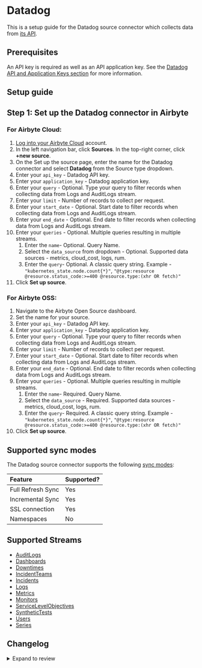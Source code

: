 # Datadog

This is a setup guide for the Datadog source connector which collects data from [its API](https://docs.datadoghq.com/api/latest/).

## Prerequisites

An API key is required as well as an API application key. See the [Datadog API and Application Keys section](https://docs.datadoghq.com/account_management/api-app-keys/) for more information.

## Setup guide

## Step 1: Set up the Datadog connector in Airbyte

### For Airbyte Cloud:

1. [Log into your Airbyte Cloud](https://cloud.airbyte.com/workspaces) account.
2. In the left navigation bar, click **Sources**. In the top-right corner, click **+new source**.
3. On the Set up the source page, enter the name for the Datadog connector and select **Datadog** from the Source type dropdown.
4. Enter your `api_key` - Datadog API key.
5. Enter your `application_key` - Datadog application key.
6. Enter your `query` - Optional. Type your query to filter records when collecting data from Logs and AuditLogs stream.
7. Enter your `limit` - Number of records to collect per request.
8. Enter your `start_date` - Optional. Start date to filter records when collecting data from Logs and AuditLogs stream.
9. Enter your `end_date` - Optional. End date to filter records when collecting data from Logs and AuditLogs stream.
10. Enter your `queries` - Optional. Multiple queries resulting in multiple streams.
    1. Enter the `name`- Optional. Query Name.
    2. Select the `data_source` from dropdown - Optional. Supported data sources - metrics, cloud_cost, logs, rum.
    3. Enter the `query`- Optional. A classic query string. Example - `"kubernetes_state.node.count{*}"`, `"@type:resource @resource.status_code:>=400 @resource.type:(xhr OR fetch)"`
11. Click **Set up source**.

### For Airbyte OSS:

1. Navigate to the Airbyte Open Source dashboard.
2. Set the name for your source.
3. Enter your `api_key` - Datadog API key.
4. Enter your `application_key` - Datadog application key.
5. Enter your `query` - Optional. Type your query to filter records when collecting data from Logs and AuditLogs stream.
6. Enter your `limit` - Number of records to collect per request.
7. Enter your `start_date` - Optional. Start date to filter records when collecting data from Logs and AuditLogs stream.
8. Enter your `end_date` - Optional. End date to filter records when collecting data from Logs and AuditLogs stream.
9. Enter your `queries` - Optional. Multiple queries resulting in multiple streams.
   1. Enter the `name`- Required. Query Name.
   2. Select the `data_source` - Required. Supported data sources - metrics, cloud_cost, logs, rum.
   3. Enter the `query`- Required. A classic query string. Example - `"kubernetes_state.node.count{*}"`, `"@type:resource @resource.status_code:>=400 @resource.type:(xhr OR fetch)"`
10. Click **Set up source**.

## Supported sync modes

The Datadog source connector supports the following [sync modes](https://docs.airbyte.com/cloud/core-concepts#connection-sync-modes):

| Feature           | Supported? |
|:------------------|:-----------|
| Full Refresh Sync | Yes        |
| Incremental Sync  | Yes        |
| SSL connection    | Yes        |
| Namespaces        | No         |

## Supported Streams

- [AuditLogs](https://docs.datadoghq.com/api/latest/audit/#search-audit-logs-events)
- [Dashboards](https://docs.datadoghq.com/api/latest/dashboards/#get-all-dashboards)
- [Downtimes](https://docs.datadoghq.com/api/latest/downtimes/#get-all-downtimes)
- [IncidentTeams](https://docs.datadoghq.com/api/latest/incident-teams/#get-a-list-of-all-incident-teams)
- [Incidents](https://docs.datadoghq.com/api/latest/incidents/#get-a-list-of-incidents)
- [Logs](https://docs.datadoghq.com/api/latest/logs/#search-logs)
- [Metrics](https://docs.datadoghq.com/api/latest/metrics/#get-a-list-of-metrics)
- [Monitors](https://docs.datadoghq.com/api/latest/monitors/#get-all-monitor-details)
- [ServiceLevelObjectives](https://docs.datadoghq.com/api/latest/service-level-objectives/#get-all-slos)
- [SyntheticTests](https://docs.datadoghq.com/api/latest/synthetics/#get-the-list-of-all-tests)
- [Users](https://docs.datadoghq.com/api/latest/users/#list-all-users)
- [Series](https://docs.datadoghq.com/api/latest/metrics/?code-lang=curl#query-timeseries-data-across-multiple-products)

## Changelog

<details>
  <summary>Expand to review</summary>

| Version | Date       | Pull Request                                             | Subject                                                                      |
|:--------|:-----------|:---------------------------------------------------------|:-----------------------------------------------------------------------------|
| 0.4.10 | 2024-07-20 | [42341](https://github.com/airbytehq/airbyte/pull/42341) | Update dependencies |
| 0.4.9 | 2024-07-13 | [41783](https://github.com/airbytehq/airbyte/pull/41783) | Update dependencies |
| 0.4.8 | 2024-07-10 | [41416](https://github.com/airbytehq/airbyte/pull/41416) | Update dependencies |
| 0.4.7 | 2024-07-09 | [41168](https://github.com/airbytehq/airbyte/pull/41168) | Update dependencies |
| 0.4.6 | 2024-07-06 | [40985](https://github.com/airbytehq/airbyte/pull/40985) | Update dependencies |
| 0.4.5 | 2024-06-25 | [40306](https://github.com/airbytehq/airbyte/pull/40306) | Update dependencies |
| 0.4.4 | 2024-06-22 | [40063](https://github.com/airbytehq/airbyte/pull/40063) | Update dependencies |
| 0.4.3 | 2024-06-13 | [37590](https://github.com/airbytehq/airbyte/pull/37590) | Change `last_records` to `last_record` |
| 0.4.2 | 2024-06-04 | [39060](https://github.com/airbytehq/airbyte/pull/39060) | [autopull] Upgrade base image to v1.2.1 |
| 0.4.1 | 2024-05-20 | [38424](https://github.com/airbytehq/airbyte/pull/38424) | [autopull] base image + poetry + up_to_date |
| 0.4.0 | 2023-12-04 | [30999](https://github.com/airbytehq/airbyte/pull/30999) | Add `monitors` and `service_level_objectives` Streams |
| 0.3.0 | 2023-08-27 | [29885](https://github.com/airbytehq/airbyte/pull/29885) | Migrate to low code |
| 0.2.2 | 2023-07-10 | [28089](https://github.com/airbytehq/airbyte/pull/28089) | Additional stream and query details in response |
| 0.2.1 | 2023-06-28 | [26534](https://github.com/airbytehq/airbyte/pull/26534) | Support multiple query streams and pulling data from different datadog sites |
| 0.2.0 | 2023-06-28 | [27784](https://github.com/airbytehq/airbyte/pull/27784) | Add necessary fields to schemas |
| 0.1.1 | 2023-04-27 | [25562](https://github.com/airbytehq/airbyte/pull/25562) | Update testing dependencies |
| 0.1.0 | 2022-10-18 | [18150](https://github.com/airbytehq/airbyte/pull/18150) | New Source: Datadog |

</details>
